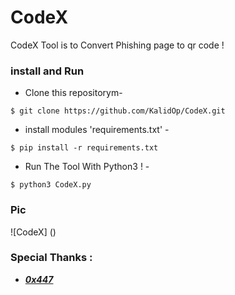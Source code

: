 # CodeX
CodeX Tool is to Convert Phishing page to qr code !
### install and Run

- Clone this repositorym-
```
$ git clone https://github.com/KalidOp/CodeX.git
```

- install modules 'requirements.txt' -
```
$ pip install -r requirements.txt 
```

- Run The Tool With Python3 ! -
```
$ python3 CodeX.py
```
### Pic 

![CodeX] ()

### Special Thanks :
- [***0x447***](https://github.com/0x447)
